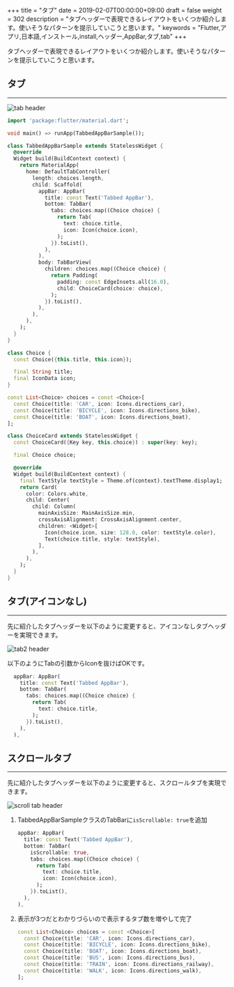 +++
title = "タブ"
date = 2019-02-07T00:00:00+09:00
draft = false
weight = 302
description = "タブヘッダーで表現できるレイアウトをいくつか紹介します。使いそうなパターンを提示していこうと思います。"
keywords = "Flutter,アプリ,日本語,インストール,install,ヘッダー,AppBar,タブ,tab"
+++

タブヘッダーで表現できるレイアウトをいくつか紹介します。使いそうなパターンを提示していこうと思います。


<span id="tab_header"></span>
## タブ

---

<img src="http://flutter.ctrnost.com/images/layout/header/tab/tab_header.png" style="min-width:300px" alt="tab header" />


```dart
import 'package:flutter/material.dart';

void main() => runApp(TabbedAppBarSample());

class TabbedAppBarSample extends StatelessWidget {
  @override
  Widget build(BuildContext context) {
    return MaterialApp(
      home: DefaultTabController(
        length: choices.length,
        child: Scaffold(
          appBar: AppBar(
            title: const Text('Tabbed AppBar'),
            bottom: TabBar(
              tabs: choices.map((Choice choice) {
                return Tab(
                  text: choice.title,
                  icon: Icon(choice.icon),
                );
              }).toList(),
            ),
          ),
          body: TabBarView(
            children: choices.map((Choice choice) {
              return Padding(
                padding: const EdgeInsets.all(16.0),
                child: ChoiceCard(choice: choice),
              );
            }).toList(),
          ),
        ),
      ),
    );
  }
}

class Choice {
  const Choice({this.title, this.icon});

  final String title;
  final IconData icon;
}

const List<Choice> choices = const <Choice>[
  const Choice(title: 'CAR', icon: Icons.directions_car),
  const Choice(title: 'BICYCLE', icon: Icons.directions_bike),
  const Choice(title: 'BOAT', icon: Icons.directions_boat),
];

class ChoiceCard extends StatelessWidget {
  const ChoiceCard({Key key, this.choice}) : super(key: key);

  final Choice choice;

  @override
  Widget build(BuildContext context) {
    final TextStyle textStyle = Theme.of(context).textTheme.display1;
    return Card(
      color: Colors.white,
      child: Center(
        child: Column(
          mainAxisSize: MainAxisSize.min,
          crossAxisAlignment: CrossAxisAlignment.center,
          children: <Widget>[
            Icon(choice.icon, size: 128.0, color: textStyle.color),
            Text(choice.title, style: textStyle),
          ],
        ),
      ),
    );
  }
}
```

<span id="tab_no_icon_header"></span>
## タブ(アイコンなし)

---

先に紹介したタブヘッダーを以下のように変更すると、アイコンなしタブヘッダーを実現できます。

<img src="http://flutter.ctrnost.com/images/layout/header/tab/tab_header02.png" style="min-width:300px" alt="tab2 header" />

以下のようにTabの引数からIconを抜けばOKです。

```dart
  appBar: AppBar(
    title: const Text('Tabbed AppBar'),
    bottom: TabBar(
      tabs: choices.map((Choice choice) {
        return Tab(
          text: choice.title,
        );
      }).toList(),
    ),
  ),
```

<span id="tab_scroll_header"></span>
## スクロールタブ

---

先に紹介したタブヘッダーを以下のように変更すると、スクロールタブを実現できます。

<img src="http://flutter.ctrnost.com/images/layout/header/tab/scroll_tab_header.png" style="min-width:300px" alt="scroll tab header" />

1. TabbedAppBarSampleクラスのTabBarに``isScrollable: true``を追加
    ```dart
    appBar: AppBar(
      title: const Text('Tabbed AppBar'),
      bottom: TabBar(
        isScrollable: true,
        tabs: choices.map((Choice choice) {
          return Tab(
            text: choice.title,
            icon: Icon(choice.icon),
          );
        }).toList(),
      ),
    ),
    ```

2. 表示が3つだとわかりづらいので表示するタブ数を増やして完了
    ```dart
    const List<Choice> choices = const <Choice>[
      const Choice(title: 'CAR', icon: Icons.directions_car),
      const Choice(title: 'BICYCLE', icon: Icons.directions_bike),
      const Choice(title: 'BOAT', icon: Icons.directions_boat),
      const Choice(title: 'BUS', icon: Icons.directions_bus),
      const Choice(title: 'TRAIN', icon: Icons.directions_railway),
      const Choice(title: 'WALK', icon: Icons.directions_walk),
    ];
    ```

